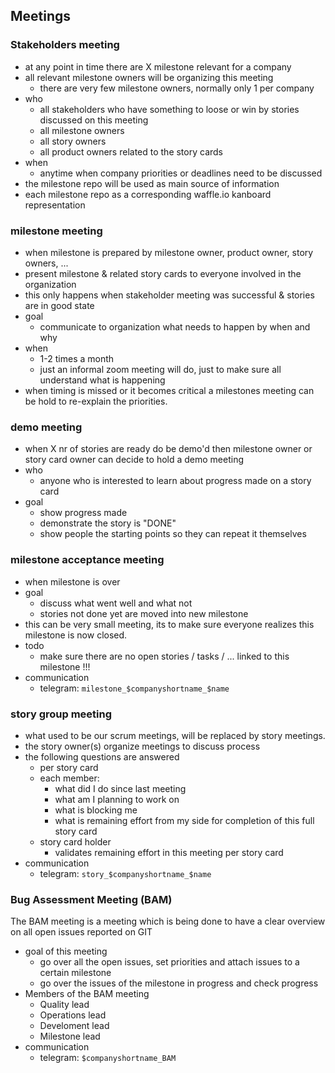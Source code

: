 ## Meetings

### Stakeholders meeting

- at any point in time there are X milestone relevant for a company
- all relevant milestone owners will be organizing this meeting
  - there are very few milestone owners, normally only 1 per company
- who
  - all stakeholders who have something to loose or win by stories discussed on this meeting
  - all milestone owners
  - all story owners
  - all product owners related to the story cards
- when
  - anytime when company priorities or deadlines need to be discussed
- the milestone repo will be used as main source of information
- each milestone repo as a corresponding waffle.io kanboard representation


### milestone meeting

- when milestone is prepared by milestone owner, product owner, story owners, ...
- present milestone & related story cards to everyone involved in the organization
- this only happens when stakeholder meeting was successful & stories are in good state
- goal
  - communicate to organization what needs to happen by when and why
- when
  - 1-2 times a month
  - just an informal zoom meeting will do, just to make sure all understand what is happening
- when timing is missed or it becomes critical a milestones meeting can be hold to re-explain the priorities.

### demo meeting

- when X nr of stories are ready do be demo'd then milestone owner or story card owner can decide to hold a demo meeting
- who
  - anyone who is interested to learn about progress made on a story card
- goal
  - show progress made
  - demonstrate the story is "DONE"
  - show people the starting points so they can repeat it themselves


### milestone acceptance meeting

- when milestone is over
- goal
  - discuss what went well and what not
  - stories not done yet are moved into new milestone
- this can be very small meeting, its to make sure everyone realizes this milestone is now closed.
- todo
  - make sure there are no open stories / tasks / ... linked to this milestone !!!
- communication
  - telegram: ```milestone_$companyshortname_$name```


### story group meeting

- what used to be our scrum meetings, will be replaced by story meetings.
- the story owner(s) organize meetings to discuss process
- the following questions are answered
  - per story card
  - each member:
    - what did I do since last meeting
    - what am I planning to work on
    - what is blocking me
    - what is remaining effort from my side for completion of this full story card
  - story card holder
    - validates remaining effort in this meeting per story card
- communication
  - telegram: ```story_$companyshortname_$name```


### Bug Assessment Meeting (BAM)

The BAM meeting is a meeting which is being done to have a clear overview on all open issues reported on GIT
- goal of this meeting
  - go over all the open issues, set priorities and attach issues to a certain milestone
  - go over the issues of the milestone in progress and check progress
- Members of the BAM meeting
  - Quality lead
  - Operations lead
  - Develoment lead
  - Milestone lead
- communication
  - telegram: ```$companyshortname_BAM```
